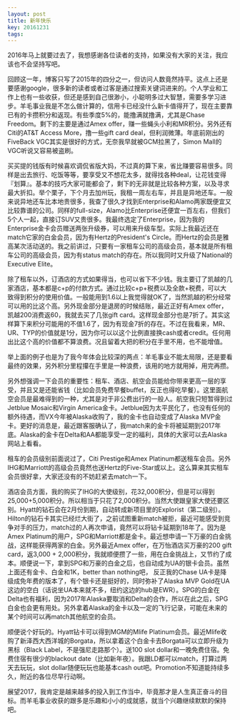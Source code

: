 ```yaml
---
layout: post
title: 新年快乐
key: 20161231
tags:
---
```


2016年马上就要过去了，我想感谢各位读者的支持，如果没有大家的关注，我应该也不会坚持写吧。

回顾这一年，博客只写了2015年的四分之一，但访问人数竟然持平。这点上还是要感谢google，很多新的读者或者过客是通过搜索关键词进来的。个人学业和工作上也有一些收获，但还是感到自己很渺小，小聪明多过大智慧，需要多学习进步。羊毛事业我是不怎么做计算的，信用卡已经没什么新卡值得开了，现在主要靠已有的卡攒积分和返现。有些季度5%的，能撸满就撸满，尤其是Chase Freedom。剩下的主要是通过Amex offer，赚一些蝇头小利和MR积分。另外还有Citi的AT&T Access More，撸一些gift card deal，但利润微薄。年底前刚出的FiveBack VGC其实是很好的方式，无奈我早就被GCM拉黑了，Simon Mall的VGC听说又容易被盗刷。

买买提的钱版有时候喜欢调侃省版大妈，不过真的算下来，省比赚要容易很多。同样是出去旅行、吃饭等等，要享受又不想花太多，就得找各种deal，让花钱变得『划算』。基本的技巧大家可能都会了，剩下的无非就是比较各种方案，以及寻求最大折扣。举个栗子，下个月去加州玩，我租一周左右车，并且是异地还车。一般来说异地还车比本地贵很多，我查了很久才找到Enterprise和Alamo两家既便宜又比较靠谱的公司。同样的full-size，Alamo比Enterprise还便宜一百左右，但我们5个人一起，直接订SUV又贵很多。我最终选定了Enterprise，因为我的Enterprise金卡会员赠送两张升级券，可以用来升级车型。实际上我最近还在match它家的白金会员，因为有Hertz的President's Circle。而Hertz的会员是雅高某次活动送的。我之前讲过，只要有一家租车公司的高级会员，基本就是所有租车公司的高级会员，因为有status match的存在。所以我同时又升级了National的Executive Elite。

除了租车以外，订酒店的方式如果得当，也可以省下不少钱。我主要订了凯越的几家酒店，基本都是c+p的付款方式。通过比较c+p+税费以及全款+税费，可以大致得到积分的使用价值。一般能用到1.6以上我觉得就OK了，当然凯越的积分经常可以用的比这个高。另外现金部分是退房的时候结账，最近正好有Amex offer，凯越200消费返60，我就去买了几张gift card。这样现金部分也是7折了。其实这样算下来积分可能用的不值1.6了，因为有现金7折的存在。不过在我看来，MR、UR、TYP的价值就是1分，因为你可以以这个比例直接换cash或者credit。任何用出比这个高的价值都不算浪费。况且留着大把的积分在手里不用，也不能增值。

举上面的例子也是为了我今年体会比较深的两点：羊毛事业不能太局限，还是要看最终的效果，另外积分里程攥在手里是一种浪费，该用的地方就用掉，用完再攒。

另外想强调一下会员的重要性：租车、酒店、航空会员能给你带来更高一层的享受，并且又是还能省钱（比如会员免费早餐buffet，反正也得吃早餐）。这里面航空会员是最难得到的一种，尤其是对于非公费出行的一般人。航空我只短暂得到过Jetblue Mosaic和Virgin America金卡。Jetblue因为太平民化了，也没有任何的额外待遇，而VX今年被Alaska收购了，我的金卡也自动变成了Alaska MVP金卡。更好的消息是，最近跟客服确认了，我match来的金卡将被延期到2017年底。Alaska的金卡在Delta和AA都能享受一定的福利，具体的大家可以去Alaska网站上看看。

租车的会员级别前面说过了，Citi Prestige和Amex Platinum都送租车会员。另外IHG和Marriott的高级会员竟然也送Hertz的Five-Star或以上。这么算来其实租车会员很好拿，大家还没有的不妨赶紧去match一下。

酒店会员方面，我的购买了IHG的大使级别，花32,000积分，但是可以得到25,000+5,000积分。所以相当于只花了2,000积分。当然大使跟皇家大使还要区别。Hyatt的钻石会在2月份到期，自动转成新项目里的Explorist（第二级别）。Hilton的钻石卡其实已经烂大街了，之前试图重新match被拒，最近可能感受到竞争对手的压力，match过的人再次申请，竟然可以将钻卡延期到18年了。因为是Amex Platinum的用户，SPG和Marriott都是金卡。最近想申请一下万豪的白金挑战，这样能获得两家的白金。另外最近Amex offer，在万怡酒店买万豪的200 gift card，返3,000 + 2,000积分，我就顺便攒了一些，用在白金挑战上，又节约了成本。顺便说一下，拿到SPG和万豪的白金之后，也自动成为UA的银卡会员。虽然上面还有金卡、白金和1K，better than nothing吧， 反正我的Chase UA卡是降级成免年费的版本了，有个银卡还是挺好的，同时弥补了Alaska MVP Gold在UA这边的空白（话说坐UA本来就不多，纽约这边的hub是EWR）。SPG的白金在Delta也有福利，因为2017年Alaska要取消和Delta的合作，所以在此之后，SPG白金也会更有用处。另外拿着Alaska的金卡以及一定的飞行记录，可能在未来的某个时间可以再match其他航空的会员。

顺便说个好玩的。Hyatt钻卡可以得到MGM的Mlife Platinum会员。最近Mlife收购了新泽西大西洋城的Borgata，所以拿着这个白金卡去Borgata可以立即升级为黑标（Black Label，不是强尼走路那个）。送100 slot dollar和一晚免费住宿。免费住宿有很少的blackout date（比如新年夜）。我跟LD都可以match，打算过两天去玩玩，slot dollar随便玩玩也能基本cash out吧。Promotion不知道能持续多久，附近的各位尽早行动啊。

展望2017，我肯定是越来越多的投入到工作当中，毕竟那才是人生真正奋斗的目标。而羊毛事业收获的跟多是乐趣和小小的成就感，就当个兴趣继续默默的保持吧。

 

 

 